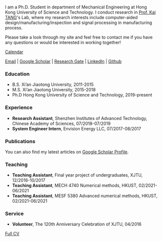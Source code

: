 I am a Ph.D. Student in department of Mechanical Engineering at Hong Kong University of Science and Technology. I conduct research in <a href="http://mektang.people.ust.hk/">Prof. Kai TANG</a>'s Lab, where my research interests include computer-aided design/manufacturing/inspection and signal processing in manufacturing process.

Please take a look through my site and feel free to contact me if you have any questions or would be interested in working together!

<a href="https://outlook.office365.com/owa/calendar/5bba860448ee4699951c23d0497e68c7@connect.ust.hk/875dd7cc2f224ef6ba1217a7c56db54813388903898056239305/calendar.html">Calendar</a>

<a href="mailto:dong.he@connect.ust.hk">Email</a> |
<a href="https://scholar.google.com/citations?user=hHxsez8AAAAJ&hl=zh-CN&oi=sra">Google Scholar</a> |
<a href="https://www.researchgate.net/profile/Dong_He8">Research Gate</a> |
<a href="https://www.linkedin.com/in/hedong">LinkedIn</a> |
<a href="https://github.com/dong-he">Github</a>

### Education
* B.S. Xi’an Jiaotong University, 2011-2015
* M.S. Xi’an Jiaotong University, 2015-2018
* Ph.D Hong Kong University of Science and Technology, 2019-present

### Experience
* **Research Assistant**, Shenzhen Institutes of Advanced Technology, Chinese Academy of Sciences, 07/2018-07/2019
* **System Engineer Intern**, Envision Energy LLC, 07/2017-08/2017

### Publications
You can also find my latest articles on <a href="https://scholar.google.com/citations?user=hHxsez8AAAAJ&hl=zh-CN&oi=sra">Google Scholar Profile</a>.

<!--
### Talks
  <ul>{% for post in site.talks %}
    {% include archive-single-talk-cv.html %}
  {% endfor %}</ul>
-->

### Teaching
* **Teaching Assistant**, Final year project of undergraduates, XJTU, 12/2016-10/2017
* **Teaching Assistant**, MECH 4740 Numerical methods, HKUST, 02/2021-06/2021
* **Teaching Assistant**, MESF 5380 Advanced numerical methods, HKUST, 02/2021-06/2021

### Service
* **Volunteer**, The 120th Anniversary Celebration of XJTU, 04/2016

<a href="https://docs.google.com/document/d/1I_pskUUkR0F-M39aNBe-BI2NoyAhiWc2to2PEfdwV4k/edit?usp=sharing">Full CV</a>
